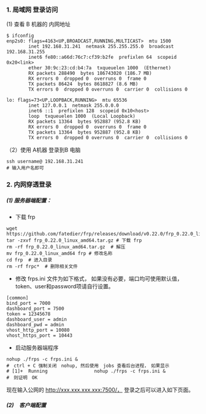 ### 1. 局域网 登录访问

(1) 查看 B 机器的 内网地址

~~~shell
$ ifconfig
enp2s0: flags=4163<UP,BROADCAST,RUNNING,MULTICAST>  mtu 1500
        inet 192.168.31.241  netmask 255.255.255.0  broadcast 192.168.31.255
        inet6 fe80::a66d:76c7:cf39:b2fe  prefixlen 64  scopeid 0x20<link>
        ether 30:9c:23:cd:b4:7a  txqueuelen 1000  (Ethernet)
        RX packets 288490  bytes 186743020 (186.7 MB)
        RX errors 0  dropped 0  overruns 0  frame 0
        TX packets 86424  bytes 8618827 (8.6 MB)
        TX errors 0  dropped 0 overruns 0  carrier 0  collisions 0

lo: flags=73<UP,LOOPBACK,RUNNING>  mtu 65536
        inet 127.0.0.1  netmask 255.0.0.0
        inet6 ::1  prefixlen 128  scopeid 0x10<host>
        loop  txqueuelen 1000  (Local Loopback)
        RX packets 13364  bytes 952887 (952.8 KB)
        RX errors 0  dropped 0  overruns 0  frame 0
        TX packets 13364  bytes 952887 (952.8 KB)
        TX errors 0  dropped 0 overruns 0  carrier 0  collisions 0
~~~

（2）使用 A机器 登录到B 电脑

~~~shell
ssh username@ 192.168.31.241
# 输入用户名即可
~~~

### 2. 内网穿透登录

##### (1) 服务器端配置：

- 下载 frp

~~~shell
wget https://github.com/fatedier/frp/releases/download/v0.22.0/frp_0.22.0_linux_amd64.tar.gz
tar -zxvf frp_0.22.0_linux_amd64.tar.gz # 下载 frp
rm -rf frp_0.22.0_linux_amd64.tar.gz  # 解压
mv frp_0.22.0_linux_amd64 frp # 修改名称
cd frp  # 进入目录
rm -rf frpc*  # 删除相关文件
~~~

- 修改 frps.ini 文件为如下格式， 如果没有必要，端口均可使用默认值，token、user和password项请自行设置。

~~~
[common]
bind_port = 7000
dashboard_port = 7500
token = 12345678
dashboard_user = admin
dashboard_pwd = admin
vhost_http_port = 10080
vhost_https_port = 10443
~~~

- 启动服务器端程序

~~~
nohup ./frps -c frps.ini &
#　ctrl + C 强制关闭　nohup, 然后使用　jobs 查看后台进程，　如果显示
# [1]+  Running                 nohup ./frps -c frps.ini &
#　则证明　OK 
~~~

现在输入公网的  http://xxx.xxx.xxx.xxx:7500/， 登录之后可以进入如下页面。

##### (2)　客户端配置

